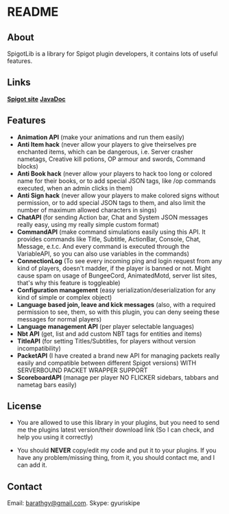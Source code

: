 # README #

## About ##
SpigotLib is a library for Spigot plugin developers, it contains lots of useful features.

## Links ##

[**Spigot site**](https://www.spigotmc.org/resources/spigotlib.5925/)
[**JavaDoc**](spigotlibdoc.cu.ma/)

## Features ##
- **Animation API** (make your animations and run them easily)
- **Anti Item hack** (never allow your players to give theirselves pre enchanted items, which can be dangerous, i.e. Server crasher nametags, Creative kill potions, OP armour and swords, Command blocks)
- **Anti Book hack** (never allow your players to hack too long or colored name for their books, or to add special JSON tags, like /op commands executed, when an admin clicks in them)
- **Anti Sign hack** (never allow your players to make colored signs without permission, or to add special JSON tags to them, and also limit the number of maximum allowed characters in sings)
- **ChatAPI** (for sending Action bar, Chat and System JSON messages really easy, using my really simple custom format)
- **CommandAPI** (make command simulations easily using this API. It provides commands like Title, Subtitle, ActionBar, Console, Chat, Message, e.t.c. And every command is executed through the VariableAPI, so you can also use variables in the commands)
- **ConnectionLog** (To see every incoming ping and login request from any kind of players, doesn't madder, if the player is banned or not. Might cause spam on usage of BungeeCord, AnimatedMotd, server list sites, that's why this feature is toggleable)
- **Configuration management** (easy serialization/deserialization for any kind of simple or complex object)
- **Language based join, leave and kick messages** (also, with a required permission to see, them, so with this plugin, you can deny seeing these messages for normal players)
- **Language management API** (per player selectable languages)
- **Nbt API** (get, list and add custom NBT tags for entities and items)
- **TitleAPI** (for setting Titles/Subtitles, for players without version incompatibility)
- **PacketAPI** (I have created a brand new API for managing packets really easily and compatible between different Spigot versions)
WITH SERVERBOUND PACKET WRAPPER SUPPORT
- **ScoreboardAPI** (manage per player NO FLICKER sidebars, tabbars and nametag bars easily)


## License ##
- You are allowed to use this library in your plugins, but you need to send me the plugins latest version/their download link (So I can check, and help you using it correctly)

- You should **NEVER** copy/edit my code and put it to your plugins. If you have any problem/missing thing, from it, you should contact me, and I can add it.

## Contact ##
Email: barathgy@gmail.com.
Skype: gyuriskipe